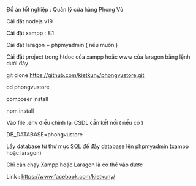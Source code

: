 Đồ án tốt nghiệp : Quản lý cửa hàng Phong Vũ

Cài đặt nodejs v19

Cài đặt xampp : 8.1

Cài đặt laragon + phpmyadmin ( nếu muốn )

Cài đặt project trong htdoc của xampp hoặc www của laragon bằng lệnh dưới đây

  git clone https://github.com/kietkuny/phongvustore.git

  cd phongvustore

  composer install

  npm install

Vào file .env điều chỉnh lại CSDL cần kết nối ( nếu có )

DB_DATABASE=phongvustore

Lấy database từ thư mục SQL để đẩy database lên phpmyadmin (xampp hoặc laragon)

Chỉ cần chạy Xampp hoặc Laragon là có thể vào được

Link : https://www.facebook.com/kietkuny/




